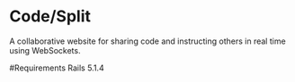 # Code/Split

A collaborative website for sharing code and instructing others in real time using WebSockets.


#Requirements
    Rails 5.1.4
